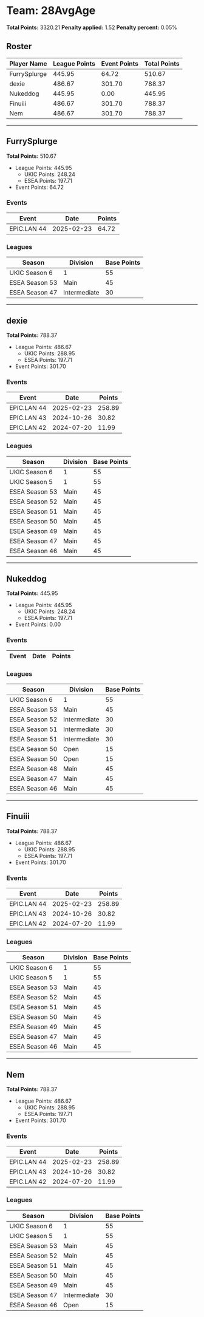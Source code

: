 # Team: 28AvgAge

**Total Points:** 3320.21
**Penalty applied:** 1.52
**Penalty percent:** 0.05%

## Roster
| Player Name | League Points | Event Points | Total Points |
|-------------|--------------|--------------|-------------|
| FurrySplurge | 445.95 | 64.72 | 510.67 |
| dexie | 486.67 | 301.70 | 788.37 |
| Nukeddog | 445.95 | 0.00 | 445.95 |
| Finuiii | 486.67 | 301.70 | 788.37 |
| Nem | 486.67 | 301.70 | 788.37 |

---

## FurrySplurge

**Total Points:** 510.67

- League Points: 445.95
  - UKIC Points: 248.24
  - ESEA Points: 197.71
- Event Points: 64.72

### Events
| Event | Date | Points |
|-------|------|--------|
| EPIC.LAN 44 | 2025-02-23 | 64.72 |
### Leagues
| Season | Division | Base Points |
|--------|----------|-------------|
| UKIC Season 6 | 1 | 55 |
| ESEA Season 53 | Main | 45 |
| ESEA Season 47 | Intermediate | 30 |
---

## dexie

**Total Points:** 788.37

- League Points: 486.67
  - UKIC Points: 288.95
  - ESEA Points: 197.71
- Event Points: 301.70

### Events
| Event | Date | Points |
|-------|------|--------|
| EPIC.LAN 44 | 2025-02-23 | 258.89 |
| EPIC.LAN 43 | 2024-10-26 | 30.82 |
| EPIC.LAN 42 | 2024-07-20 | 11.99 |
### Leagues
| Season | Division | Base Points |
|--------|----------|-------------|
| UKIC Season 6 | 1 | 55 |
| UKIC Season 5 | 1 | 55 |
| ESEA Season 53 | Main | 45 |
| ESEA Season 52 | Main | 45 |
| ESEA Season 51 | Main | 45 |
| ESEA Season 50 | Main | 45 |
| ESEA Season 49 | Main | 45 |
| ESEA Season 47 | Main | 45 |
| ESEA Season 46 | Main | 45 |
---

## Nukeddog

**Total Points:** 445.95

- League Points: 445.95
  - UKIC Points: 248.24
  - ESEA Points: 197.71
- Event Points: 0.00

### Events
| Event | Date | Points |
|-------|------|--------|
### Leagues
| Season | Division | Base Points |
|--------|----------|-------------|
| UKIC Season 6 | 1 | 55 |
| ESEA Season 53 | Main | 45 |
| ESEA Season 52 | Intermediate | 30 |
| ESEA Season 51 | Intermediate | 30 |
| ESEA Season 51 | Intermediate | 30 |
| ESEA Season 50 | Open | 15 |
| ESEA Season 50 | Open | 15 |
| ESEA Season 48 | Main | 45 |
| ESEA Season 47 | Main | 45 |
| ESEA Season 46 | Main | 45 |
---

## Finuiii

**Total Points:** 788.37

- League Points: 486.67
  - UKIC Points: 288.95
  - ESEA Points: 197.71
- Event Points: 301.70

### Events
| Event | Date | Points |
|-------|------|--------|
| EPIC.LAN 44 | 2025-02-23 | 258.89 |
| EPIC.LAN 43 | 2024-10-26 | 30.82 |
| EPIC.LAN 42 | 2024-07-20 | 11.99 |
### Leagues
| Season | Division | Base Points |
|--------|----------|-------------|
| UKIC Season 6 | 1 | 55 |
| UKIC Season 5 | 1 | 55 |
| ESEA Season 53 | Main | 45 |
| ESEA Season 52 | Main | 45 |
| ESEA Season 51 | Main | 45 |
| ESEA Season 50 | Main | 45 |
| ESEA Season 49 | Main | 45 |
| ESEA Season 47 | Main | 45 |
| ESEA Season 46 | Main | 45 |
---

## Nem

**Total Points:** 788.37

- League Points: 486.67
  - UKIC Points: 288.95
  - ESEA Points: 197.71
- Event Points: 301.70

### Events
| Event | Date | Points |
|-------|------|--------|
| EPIC.LAN 44 | 2025-02-23 | 258.89 |
| EPIC.LAN 43 | 2024-10-26 | 30.82 |
| EPIC.LAN 42 | 2024-07-20 | 11.99 |
### Leagues
| Season | Division | Base Points |
|--------|----------|-------------|
| UKIC Season 6 | 1 | 55 |
| UKIC Season 5 | 1 | 55 |
| ESEA Season 53 | Main | 45 |
| ESEA Season 52 | Main | 45 |
| ESEA Season 51 | Main | 45 |
| ESEA Season 50 | Main | 45 |
| ESEA Season 49 | Main | 45 |
| ESEA Season 47 | Intermediate | 30 |
| ESEA Season 46 | Open | 15 |